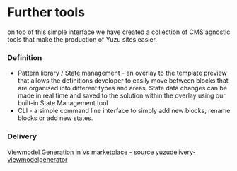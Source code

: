 # Further tools

on top of this simple interface we have created a collection of CMS agnostic tools that make the production of Yuzu sites easier. 

### Definition

- Pattern library / State management - an overlay to the template preview that allows the definitions developer to easily move between blocks that are organised into different types and areas. State data changes can be made in real time and saved to the solution within the overlay using our built-in State Management tool
- CLI - a simple command line interface to simply add new blocks, rename blocks or add new states.

### Delivery


[Viewmodel Generation in Vs marketplace](https://marketplace.visualstudio.com/items?itemName=BalancedDev.yuzudeliveryviewmodelgenerator) - source [yuzudelivery-viewmodelgenerator](https://github.com/balanced-dev/yuzudelivery.viewmodelgenerator)

